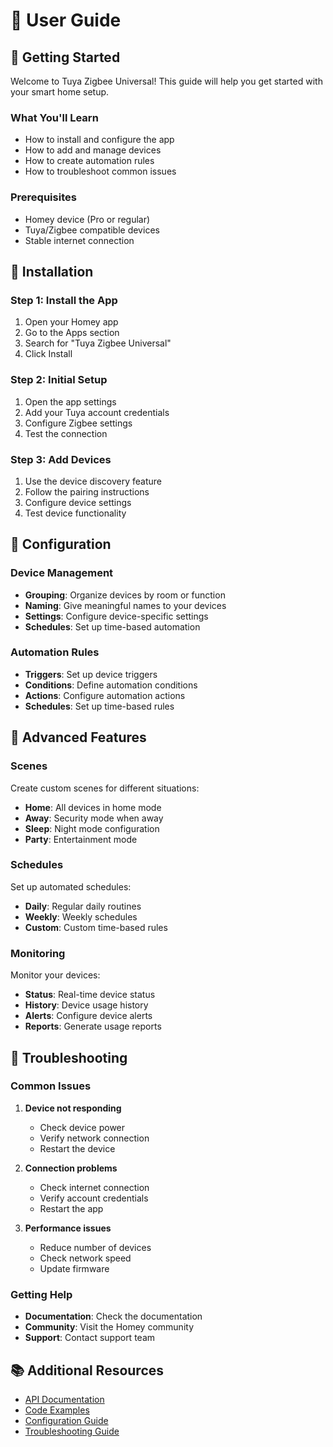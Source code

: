 # 📖 User Guide

## 🎯 Getting Started

Welcome to Tuya Zigbee Universal! This guide will help you get started with your smart home setup.

### What You'll Learn

- How to install and configure the app
- How to add and manage devices
- How to create automation rules
- How to troubleshoot common issues

### Prerequisites

- Homey device (Pro or regular)
- Tuya/Zigbee compatible devices
- Stable internet connection

## 📱 Installation

### Step 1: Install the App

1. Open your Homey app
2. Go to the Apps section
3. Search for "Tuya Zigbee Universal"
4. Click Install

### Step 2: Initial Setup

1. Open the app settings
2. Add your Tuya account credentials
3. Configure Zigbee settings
4. Test the connection

### Step 3: Add Devices

1. Use the device discovery feature
2. Follow the pairing instructions
3. Configure device settings
4. Test device functionality

## 🔧 Configuration

### Device Management

- **Grouping**: Organize devices by room or function
- **Naming**: Give meaningful names to your devices
- **Settings**: Configure device-specific settings
- **Schedules**: Set up time-based automation

### Automation Rules

- **Triggers**: Set up device triggers
- **Conditions**: Define automation conditions
- **Actions**: Configure automation actions
- **Schedules**: Set up time-based rules

## 🚀 Advanced Features

### Scenes

Create custom scenes for different situations:
- **Home**: All devices in home mode
- **Away**: Security mode when away
- **Sleep**: Night mode configuration
- **Party**: Entertainment mode

### Schedules

Set up automated schedules:
- **Daily**: Regular daily routines
- **Weekly**: Weekly schedules
- **Custom**: Custom time-based rules

### Monitoring

Monitor your devices:
- **Status**: Real-time device status
- **History**: Device usage history
- **Alerts**: Configure device alerts
- **Reports**: Generate usage reports

## 🔧 Troubleshooting

### Common Issues

1. **Device not responding**
   - Check device power
   - Verify network connection
   - Restart the device

2. **Connection problems**
   - Check internet connection
   - Verify account credentials
   - Restart the app

3. **Performance issues**
   - Reduce number of devices
   - Check network speed
   - Update firmware

### Getting Help

- **Documentation**: Check the documentation
- **Community**: Visit the Homey community
- **Support**: Contact support team

## 📚 Additional Resources

- [API Documentation](api/)
- [Code Examples](examples/)
- [Configuration Guide](../en/configuration.md)
- [Troubleshooting Guide](../en/troubleshooting.md)
